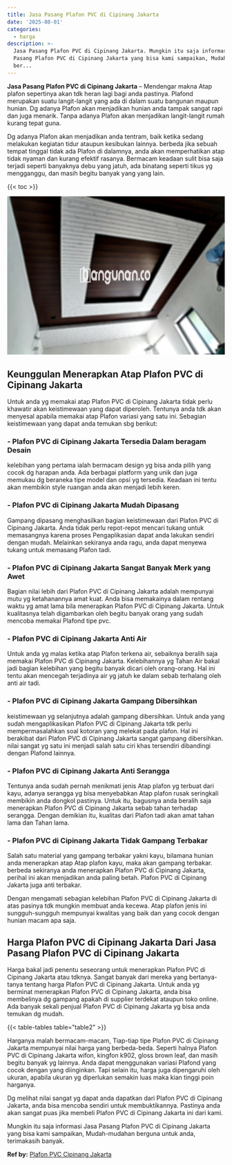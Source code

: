 ```yaml
---
title: Jasa Pasang Plafon PVC di Cipinang Jakarta
date: '2025-08-01'
categories:
  - harga
description: >-
  Jasa Pasang Plafon PVC di Cipinang Jakarta. Mungkin itu saja informasi Jasa
  Pasang Plafon PVC di Cipinang Jakarta yang bisa kami sampaikan, Mudah-mudahan
  ber...
---
```


**Jasa Pasang Plafon PVC di Cipinang Jakarta** – Mendengar makna Atap plafon sepertinya akan tdk heran lagi bagi anda pastinya. Plafond merupakan suatu langit-langit yang ada di dalam suatu bangunan maupun hunian. Dg adanya Plafon akan menjadikan hunian anda tampak sangat rapi dan juga menarik. Tanpa adanya Plafon akan menjadikan langit-langit rumah kurang tepat guna.

Dg adanya Plafon akan menjadikan anda tentram, baik ketika sedang melakukan kegiatan tidur ataupun kesibukan lainnya. berbeda jika sebuah tempat tinggal tidak ada Plafon di dalamnya, anda akan memperhatikan atap tidak nyaman dan kurang efektif rasanya. Bermacam keadaan sulit bisa saja terjadi seperti banyaknya debu yang jatuh, ada binatang seperti tikus yg mengganggu, dan masih begitu banyak yang yang lain.

{{< toc >}}

![Jasa Pasang Plafon PVC di Cipinang Jakarta](/images/flafond-pvc-murah05.png)

## Keunggulan Menerapkan Atap Plafon PVC di Cipinang Jakarta

Untuk anda yg memakai atap Plafon PVC di Cipinang Jakarta tidak perlu khawatir akan keistimewaan yang dapat diperoleh. Tentunya anda tdk akan menyesal apabila memakai atap Plafon variasi yang satu ini. Sebagian keistimewaan yang dapat anda temukan sbg berikut:

### \- Plafon PVC di Cipinang Jakarta Tersedia Dalam beragam Desain

kelebihan yang pertama ialah bermacam design yg bisa anda pilih yang cocok dg harapan anda. Ada berbagai platform yang unik dan juga memukau dg beraneka tipe model dan opsi yg tersedia. Keadaan ini tentu akan membikin style ruangan anda akan menjadi lebih keren.

### \- Plafon PVC di Cipinang Jakarta Mudah Dipasang

Gampang dipasang menghasilkan bagian keistimewaan dari Plafon PVC di Cipinang Jakarta. Anda tidak perlu repot-repot mencari tukang untuk memasangnya karena proses Pengaplikasian dapat anda lakukan sendiri dengan mudah. Melainkan sekiranya anda ragu, anda dapat menyewa tukang untuk memasang Plafon tadi.

### \- Plafon PVC di Cipinang Jakarta Sangat Banyak Merk yang Awet

Bagian nilai lebih dari Plafon PVC di Cipinang Jakarta adalah mempunyai mutu yg ketahanannya amat kuat. Anda bisa memakainya dalam rentang waktu yg amat lama bila menerapkan Plafon PVC di Cipinang Jakarta. Untuk kualitasnya telah digambarkan oleh begitu banyak orang yang sudah mencoba memakai Plafond tipe pvc.

### \- Plafon PVC di Cipinang Jakarta Anti Air

Untuk anda yg malas ketika atap Plafon terkena air, sebaiknya beralih saja memakai Plafon PVC di Cipinang Jakarta. Kelebihannya yg Tahan Air bakal jadi bagian kelebihan yang begitu banyak dicari oleh orang-orang. Hal ini tentu akan mencegah terjadinya air yg jatuh ke dalam sebab terhalang oleh anti air tadi.

### \- Plafon PVC di Cipinang Jakarta Gampang Dibersihkan

keistimewaan yg selanjutnya adalah gampang dibersihkan. Untuk anda yang sudah mengaplikasikan Plafon PVC di Cipinang Jakarta tdk perlu mempermasalahkan soal kotoran yang melekat pada plafon. Hal ini berakibat dari Plafon PVC di Cipinang Jakarta sangat gampang dibersihkan. nilai sangat yg satu ini menjadi salah satu ciri khas tersendiri dibandingi dengan Plafond lainnya.

### \- Plafon PVC di Cipinang Jakarta Anti Serangga

Tentunya anda sudah pernah menikmati jenis Atap plafon yg terbuat dari kayu, adanya serangga yg bisa menyebabkan Atap plafon rusak seringkali membikin anda dongkol pastinya. Untuk itu, bagusnya anda beralih saja menerapkan Plafon PVC di Cipinang Jakarta sebab tahan terhadap serangga. Dengan demikian itu, kualitas dari Plafon tadi akan amat tahan lama dan Tahan lama.

### \- Plafon PVC di Cipinang Jakarta Tidak Gampang Terbakar

Salah satu material yang gampang terbakar yakni kayu, bilamana hunian anda menerapkan atap Atap plafon kayu, maka akan gampang terbakar. berbeda sekiranya anda menerapkan Plafon PVC di Cipinang Jakarta, perihal ini akan menjadikan anda paling betah. Plafon PVC di Cipinang Jakarta juga anti terbakar.

Dengan mengamati sebagian kelebihan Plafon PVC di Cipinang Jakarta di atas pasinya tdk mungkin membuat anda kecewa. Atap plafon jenis ini sungguh-sungguh mempunyai kwalitas yang baik dan yang cocok dengan hunian macam apa saja.

## Harga Plafon PVC di Cipinang Jakarta Dari Jasa Pasang Plafon PVC di Cipinang Jakarta

Harga bakal jadi penentu seseorang untuk menerapkan Plafon PVC di Cipinang Jakarta atau tdknya. Sangat banyak dari mereka yang bertanya-tanya tentang harga Plafon PVC di Cipinang Jakarta. Untuk anda yg berminat menerapkan Plafon PVC di Cipinang Jakarta, anda bisa membelinya dg gampang apakah di supplier terdekat ataupun toko online. Ada banyak sekali penjual Plafon PVC di Cipinang Jakarta yg bisa anda temukan dg mudah.

{{< table-tables table="table2" >}}

Harganya malah bermacam-macam, Tiap-tiap tipe Plafon PVC di Cipinang Jakarta mempunyai nilai harga yang berbeda-beda. Seperti halnya Plafon PVC di Cipinang Jakarta wifon, kingfon k902, gloss brown leaf, dan masih begitu banyak yg lainnya. Anda dapat menggunakan variasi Plafond yang cocok dengan yang diinginkan. Tapi selain itu, harga juga dipengaruhi oleh ukuran, apabila ukuran yg diperlukan semakin luas maka kian tinggi poin harganya.

Dg melihat nilai sangat yg dapat anda dapatkan dari Plafon PVC di Cipinang Jakarta, anda bisa mencoba sendiri untuk membuktikannya. Pastinya anda akan sangat puas jika membeli Plafon PVC di Cipinang Jakarta ini dari kami.

Mungkin itu saja informasi Jasa Pasang Plafon PVC di Cipinang Jakarta yang bisa kami sampaikan, Mudah-mudahan berguna untuk anda, terimakasih banyak.

**Ref by:** [Plafon PVC Cipinang Jakarta](https://id.wikipedia.org/wiki/Plafon)
